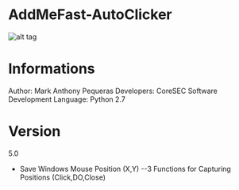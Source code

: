 AddMeFast-AutoClicker
=====================

![alt tag](http://a.fsdn.com/con/app/proj/addmefastautoclicker/screenshots/image.PNG)



Informations
============
Author: Mark Anthony Pequeras
Developers: CoreSEC Software Development
Language: Python 2.7


Version
============
5.0
- Save Windows Mouse Position (X,Y)
--3 Functions for Capturing Positions (Click,DO,Close)

